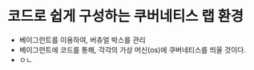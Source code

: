 # 코드로 쉽게 구성하는 쿠버네티스 랩 환경
  
* 베이그런트를 이용하여, 버츄얼 박스를 관리      
* 베이그런트에 코드를 통해, 각각의 가상 머신(os)에 쿠버네티스를 띄울 것이다.  
* ㅇㄴ 
